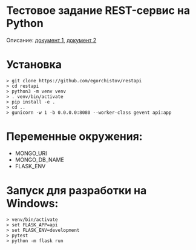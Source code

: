 # Тестовое задание REST-сервис на Python

Описание: [документ 1](https://yadi.sk/i/bE-gmumaIDcPGg), [документ 2](https://yadi.sk/i/dA9umaGbQdMNLw)

# Установка

```shell
> git clone https://github.com/egorchistov/restapi
> cd restapi
> python3 -m venv venv
> . venv/bin/activate
> pip install -e .
> cd ..
> gunicorn -w 1 -b 0.0.0.0:8080 --worker-class gevent api:app
```

# Переменные окружения:

+ MONGO_URI
+ MONGO_DB_NAME
+ FLASK_ENV

# Запуск для разработки на Windows:

```shell
> venv/bin/activate
> set FLASK_APP=api
> set FLASK_ENV=development
> pytest
> python -m flask run
```
